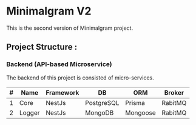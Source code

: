 # Minimalgram V2

This is the second version of Minimalgram project.

## Project Structure :

### Backend (API-based Microservice)

 The backend of this project is consisted of micro-services.

| # | Name   | Framework | DB         | ORM      | Broker  |
|---|--------|-----------|------------|----------|---------|
| 1 | Core   | NestJs    | PostgreSQL | Prisma   | RabitMQ |
| 2 | Logger | NestJs    | MongoDB    | Mongoose | RabitMQ |

